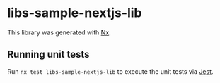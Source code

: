 # libs-sample-nextjs-lib

This library was generated with [Nx](https://nx.dev).

## Running unit tests

Run `nx test libs-sample-nextjs-lib` to execute the unit tests via [Jest](https://jestjs.io).
